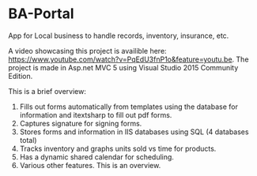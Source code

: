 # BA-Portal
App for Local business to handle records, inventory, insurance, etc.

A video showcasing this project is availible here: https://www.youtube.com/watch?v=PqEdU3fnP1o&feature=youtu.be.
The project is made in Asp.net MVC 5 using Visual Studio 2015 Community Edition.

This is a brief overview:
1. Fills out forms automatically from templates using the database for information and itextsharp to fill out pdf forms.
2. Captures signature for signing forms.
3. Stores forms and information in IIS databases using SQL (4 databases total)
4. Tracks inventory and graphs units sold vs time for products.
5. Has a dynamic shared calendar for scheduling.
6. Various other features. This is an overview.

